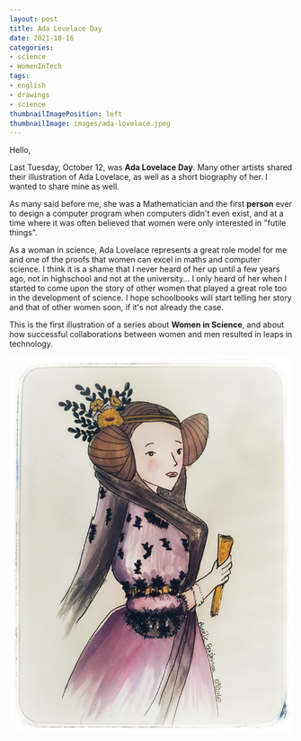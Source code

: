 ```yaml
---
layout: post
title: Ada Lovelace Day
date: 2021-10-16
categories: 
- science
- WomenInTech
tags: 
- english
- drawings
- science
thumbnailImagePosition: left
thumbnailImage: images/ada-lovelace.jpeg
---
```


Hello,

Last Tuesday, October 12, was **Ada Lovelace Day**. 
Many other artists shared their illustration of Ada Lovelace, as well as a short biography of her. 
I wanted to share mine as well. 

As many said before me, she was a Mathematician and the first **person** ever to design a computer program when computers didn't even exist, and at a time 
where it was often believed that women were only interested in "futile things".

As a woman in science, Ada Lovelace represents a great role model for me and one of the proofs that women can excel in maths and computer science. 
I think it is a shame that I never heard of her up until a few years ago, not in highschool and not at the university... 
I only heard of her when I started to come upon the story of other women that played a great role too in the development of science.
I hope schoolbooks will start telling her story and that of other women soon, if it's not already the case.

This is the first illustration of a series about **Women in Science**, and about how successful collaborations between women and men resulted in leaps in technology.

![ada-lovelace](/images/ada-lovelace.jpeg)
